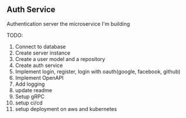 ## Auth Service

Authentication server the microservice I'm building 

TODO:
1. Connect to database
2. Create server instance
3. Create a user model and a repository
4. Create auth service
5. Implement login, register, login with oauth(google, facebook, github)
6. Implement OpenAPI
7. Add logging
8. update readme
9. Setup gRPC
10. setup ci/cd
11. setup deployment on aws and kubernetes